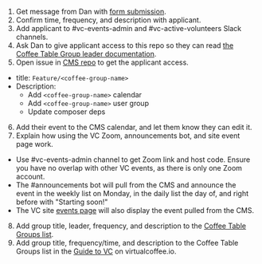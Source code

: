 1. Get message from Dan with [form submission](https://virtualcoffee.io/start-coffee-table-group).
2. Confirm time, frequency, and description with applicant.
3. Add applicant to #vc-events-admin and #vc-active-volunteers Slack channels.
4. Ask Dan to give applicant access to this repo so they can read [the Coffee Table Group leader documentation](https://github.com/Virtual-Coffee/VC-Contributors/blob/main/coffee-table-groups/leader-docs.md).
5. Open issue in [CMS repo](https://github.com/Virtual-Coffee/cms.virtualcoffee) to get the applicant access.

- title: `Feature/<coffee-group-name>`
- Description:
  - Add `<coffee-group-name>` calendar
  - Add `<coffee-group-name>` user group
  - Update composer deps

6. Add their event to the CMS calendar, and let them know they can edit it.
7. Explain how using the VC Zoom, announcements bot, and site event page work.

- Use #vc-events-admin channel to get Zoom link and host code. Ensure you have no overlap with other VC events, as there is only one Zoom account.
- The #announcements bot will pull from the CMS and announce the event in the weekly list on Monday, in the daily list the day of, and right before with "Starting soon!"
- The VC site [events page](https://virtualcoffee.io/events) will also display the event pulled from the CMS.

8. Add group title, leader, frequency, and description to the [Coffee Table Groups list](https://github.com/Virtual-Coffee/VC-Contributors/blob/main/coffee-table-groups/coffee-table-groups.md).
9. Add group title, frequency/time, and description to the Coffee Table Groups list in the [Guide to VC](https://github.com/Virtual-Coffee/virtualcoffee.io/blob/main/app/routes/__frontend/resources/virtual-coffee/guide-to-vc.mdx) on virtualcoffee.io.
